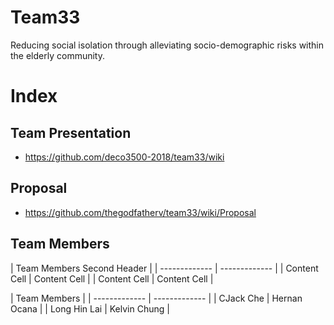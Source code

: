 # Team33

Reducing social isolation through alleviating socio-demographic risks within the elderly community.

# Index
## Team Presentation
* https://github.com/deco3500-2018/team33/wiki

## Proposal

* https://github.com/thegodfatherv/team33/wiki/Proposal

## Team Members

| Team Members    Second Header |
| ------------- | ------------- |
| Content Cell  | Content Cell  |
| Content Cell  | Content Cell  |


|            Team Members       |
| ------------- | ------------- |
|   CJack Che   |  Hernan Ocana |
| Long Hin Lai  | Kelvin Chung  |

